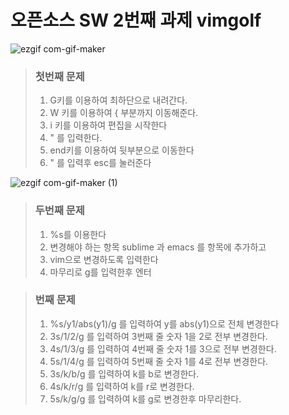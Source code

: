 # 오픈소스 SW 2번째 과제 vimgolf

![ezgif com-gif-maker](https://user-images.githubusercontent.com/94624031/144741119-b58bf838-f72a-405e-bce4-364a98e5bdfe.gif)

> ### 첫번째 문제
> 1) G키를 이용하여 최하단으로 내려간다.　　　　
> 2) W 키를 이용하여 { 부분까지 이동해준다.　　　　
> 3) i 키를 이용하여 편집을 시작한다　　　　
> 4) " 를 입력한다.　　　　
> 5) end키를 이용하여 뒷부분으로 이동한다　　　　
> 6) " 를 입력후 esc를 눌러준다 　

![ezgif com-gif-maker (1)](https://user-images.githubusercontent.com/94624031/144742748-be110134-a823-46fa-af15-f4d23fe78414.gif)
>### 두번째 문제
> 1) %s를 이용한다
> 2) 변경해야 하는 항목 sublime 과 emacs 를 항목에 추가하고
> 3) vim으로 변경하도록 입력한다
> 4) 마무리로 g를 입력한후 엔터

>### 번째 문제
> 1) %s/y1/abs(y1)/g 를 입력하여 y를 abs(y1)으로 전체 변경한다
> 2) 3s/1/2/g 를 입력하여 3번째 줄 숫자 1을 2로 전부 변경한다.
> 3) 4s/1/3/g 를 입력하여 4번째 줄 숫자 1를 3으로 전부 변경한다.
> 4) 5s/1/4/g 를 입력하여 5번째 줄 숫자 1를 4로 전부 변경한다.
> 5) 3s/k/b/g 를 입력하여 k를 b로 변경한다.
> 6) 4s/k/r/g 를 입력하여 k를 r로 변경한다.
> 7) 5s/k/g/g 를 입력하여 k를 g로 변경한후 마무리한다.
